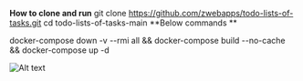 
**How to clone and run**
git clone https://github.com/zwebapps/todo-lists-of-tasks.git
cd todo-lists-of-tasks-main
**Below commands **

docker-compose down -v --rmi all && docker-compose build --no-cache && docker-compose up -d

![Alt text](todo.png.png)
